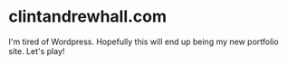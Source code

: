 # clintandrewhall.com
I'm tired of Wordpress.  Hopefully this will end up being my new portfolio site.  Let's play!
